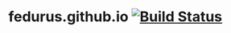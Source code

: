 # fedurus.github.io [![Build Status](https://travis-ci.org/fedurus/fedurus.github.io.svg?branch=master)](https://travis-ci.org/fedurus/fedurus.github.io)
